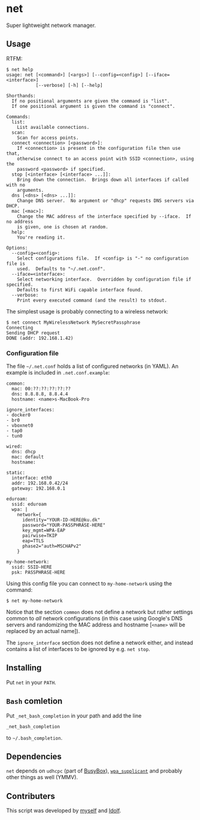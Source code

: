 # net

Super lightweight network manager.

## Usage

RTFM:

```
$ net help
usage: net [<command>] [<args>] [--config=<config>] [--iface=<interface>]
           [--verbose] [-h] [--help]

Shorthands:
  If no positional arguments are given the command is "list".
  If one positional argument is given the command is "connect".

Commands:
  list:
    List available connections.
  scan:
    Scan for access points.
  connect <connection> [<password>]:
    If <connection> is present in the configuration file then use that,
    otherwise connect to an access point with SSID <connection>, using the
    password <password> if specified.
  stop [<interface> [<interface> ...]]:
    Bring down the connection.  Brings down all interfaces if called with no
    arguments.
  dns [<dns> [<dns> ...]]:
    Change DNS server.  No argument or "dhcp" requests DNS servers via DHCP.
  mac [<mac>]:
    Change the MAC address of the interface specified by --iface.  If no address
    is given, one is chosen at random.
  help:
    You're reading it.

Options:
  --config=<config>:
    Select configurations file.  If <config> is "-" no configuration file is
    used.  Defaults to "~/.net.conf".
  --iface=<interface>:
    Select networking interface.  Overridden by configuration file if specified.
    Defaults to first WiFi capable interface found.
  --verbose:
    Print every executed command (and the result) to stdout.
```

The simplest usage is probably connecting to a wireless network:

```
$ net connect MyWirelessNetwork MySecretPassphrase
Connecting
Sending DHCP request
DONE (addr: 192.168.1.42)
```

### Configuration file

The file `~/.net.conf` holds a list of configured networks (in YAML).  An
example is included in `.net.conf.example`:

```
common:
  mac: 00:??:??:??:??:??
  dns: 8.8.8.8, 8.8.4.4
  hostname: <name>s-MacBook-Pro

ignore_interfaces:
- docker0
- br0
- vboxnet0
- tap0
- tun0

wired:
  dns: dhcp
  mac: default
  hostname:

static:
  interface: eth0
  addr: 192.168.0.42/24
  gateway: 192.168.0.1

eduroam:
  ssid: eduroam
  wpa: |
    network={
      identity="YOUR-ID-HERE@ku.dk"
      password="YOUR-PASSPHRASE-HERE"
      key_mgmt=WPA-EAP
      pairwise=TKIP
      eap=TTLS
      phase2="auth=MSCHAPv2"
    }

my-home-network:
  ssid: SSID-HERE
  psk: PASSPHRASE-HERE
```

Using this config file you can connect to `my-home-network` using the command:

```
$ net my-home-network
```

Notice that the section `common` does not define a network but rather settings
common to *all* network configurations (in this case using Google's DNS servers
and randomizing the MAC address and hostname [`<name>` will be replaced by an
actual name]).

The `ignore_interface` section does not define a network either, and instead
contains a list of interfaces to be ignored by e.g. `net stop`.

## Installing

Put `net` in your `PATH`.

## `Bash` comletion

Put `_net_bash_completion` in your path and add the line

```
_net_bash_completion
```

to `~/.bash_completion`.

## Dependencies

`net` depends on `udhcpc` (part of [BusyBox](http://www.busybox.net/)),
[`wpa_supplicant`](http://w1.fi/wpa_supplicant/) and probably other things as
well (YMMV).

## Contributers

This script was developed by [myself](https://github.com/br0ns) and
[Idolf](https://github.com/idolf).
